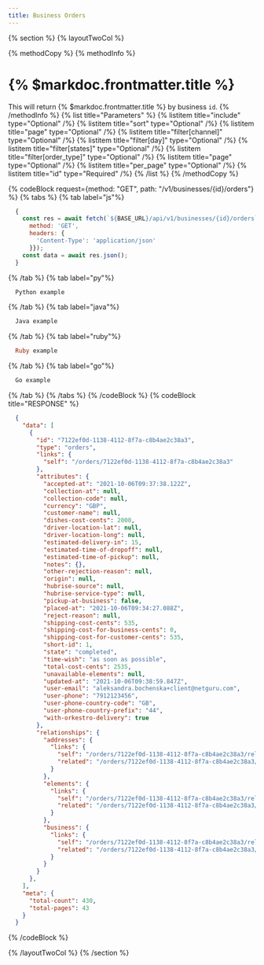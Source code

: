 ```yaml
---
title: Business Orders
---
```

{% section %}
{% layoutTwoCol %}

{% methodCopy %}
{% methodInfo %}
  # {% $markdoc.frontmatter.title %}
  This will return {% $markdoc.frontmatter.title %} by business `id`.
{% /methodInfo %}
{% list title="Parameters" %}
  {% listitem title="include" type="Optional" /%}
  {% listitem title="sort" type="Optional" /%}
  {% listitem title="page" type="Optional" /%}
  {% listitem title="filter[channel]" type="Optional" /%}
  {% listitem title="filter[day]" type="Optional" /%}
  {% listitem title="filter[states]" type="Optional" /%}
  {% listitem title="filter[order_type]" type="Optional" /%}
  {% listitem title="page" type="Optional" /%}
  {% listitem title="per_page" type="Optional" /%}
  {% listitem title="id" type="Required" /%}
{% /list %}
{% /methodCopy %}

{% codeBlock request={method: "GET", path: "/v1/businesses/{id}/orders"} %}
{% tabs %}
  {% tab label="js"%}
  ```js
    {
      const res = await fetch(`${BASE_URL}/api/v1/businesses/{id}/orders`, {
        method: 'GET',
        headers: {
          'Content-Type': 'application/json'
        }});
      const data = await res.json();
    }
  ```
  {% /tab %}
  {% tab label="py"%}
  ```py
    Python example
  ```
  {% /tab %}
  {% tab label="java"%}
  ```java
    Java example
  ```
  {% /tab %}
  {% tab label="ruby"%}
  ```ruby
    Ruby example
  ```
  {% /tab %}
  {% tab label="go"%}
  ```go
    Go example
  ```
  {% /tab %}
{% /tabs %}
{% /codeBlock %}
{% codeBlock title="RESPONSE" %}
  ```json
    {
      "data": [
        {
          "id": "7122ef0d-1138-4112-8f7a-c8b4ae2c38a3",
          "type": "orders",
          "links": {
            "self": "/orders/7122ef0d-1138-4112-8f7a-c8b4ae2c38a3"
          },
          "attributes": {
            "accepted-at": "2021-10-06T09:37:38.122Z",
            "collection-at": null,
            "collection-code": null,
            "currency": "GBP",
            "customer-name": null,
            "dishes-cost-cents": 2000,
            "driver-location-lat": null,
            "driver-location-long": null,
            "estimated-delivery-in": 15,
            "estimated-time-of-dropoff": null,
            "estimated-time-of-pickup": null,
            "notes": {},
            "other-rejection-reason": null,
            "origin": null,
            "hubrise-source": null,
            "hubrise-service-type": null,
            "pickup-at-business": false,
            "placed-at": "2021-10-06T09:34:27.088Z",
            "reject-reason": null,
            "shipping-cost-cents": 535,
            "shipping-cost-for-business-cents": 0,
            "shipping-cost-for-customer-cents": 535,
            "short-id": 1,
            "state": "completed",
            "time-wish": "as soon as possible",
            "total-cost-cents": 2535,
            "unavailable-elements": null,
            "updated-at": "2021-10-06T09:38:59.847Z",
            "user-email": "aleksandra.bochenska+client@netguru.com",
            "user-phone": "7912123456",
            "user-phone-country-code": "GB",
            "user-phone-country-prefix": "44",
            "with-orkestro-delivery": true
          },
          "relationships": {
            "addresses": {
              "links": {
                "self": "/orders/7122ef0d-1138-4112-8f7a-c8b4ae2c38a3/relationships/addresses",
                "related": "/orders/7122ef0d-1138-4112-8f7a-c8b4ae2c38a3/addresses"
              }
            },
            "elements": {
              "links": {
                "self": "/orders/7122ef0d-1138-4112-8f7a-c8b4ae2c38a3/relationships/elements",
                "related": "/orders/7122ef0d-1138-4112-8f7a-c8b4ae2c38a3/elements"
              }
            },
            "business": {
              "links": {
                "self": "/orders/7122ef0d-1138-4112-8f7a-c8b4ae2c38a3/relationships/business",
                "related": "/orders/7122ef0d-1138-4112-8f7a-c8b4ae2c38a3/business"
              }
            }
          }
        },
      ],
      "meta": {
        "total-count": 430,
        "total-pages": 43
      }
    }
  ```
{% /codeBlock %}  

{% /layoutTwoCol %}
{% /section %}